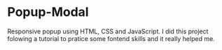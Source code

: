 # Popup-Modal
Responsive popup using HTML, CSS and JavaScript. 
I did this project folowing a tutorial to pratice some fontend skills and it really helped me.
